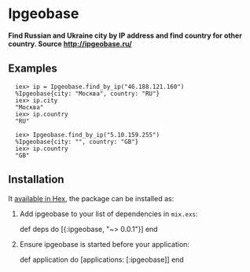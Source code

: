 # Ipgeobase

**Find Russian and Ukraine city by IP address and find country for other country. Source http://ipgeobase.ru/**

  ## Examples

      iex> ip = Ipgeobase.find_by_ip("46.188.121.160")
      %Ipgeobase{city: "Москва", country: "RU"}
      iex> ip.city
      "Москва"
      iex> ip.country
      "RU"
      
      iex> Ipgeobase.find_by_ip("5.10.159.255")
      %Ipgeobase{city: "", country: "GB"}
      iex> ip.country
      "GB"

## Installation

It [available in Hex](https://hex.pm/packages/ipgeobase/0.0.1), the package can be installed as:

  1. Add ipgeobase to your list of dependencies in `mix.exs`:

        def deps do
          [{:ipgeobase, "~> 0.0.1"}]
        end

  2. Ensure ipgeobase is started before your application:

        def application do
          [applications: [:ipgeobase]]
        end

